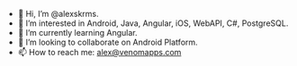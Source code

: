 - 👋 Hi, I’m @alexskrms.
- 👀 I’m interested in Android, Java, Angular, iOS, WebAPI, C#, PostgreSQL.
- 🌱 I’m currently learning Angular.
- 💞️ I’m looking to collaborate on Android Platform.
- 📫 How to reach me: alex@venomapps.com
